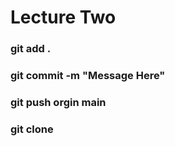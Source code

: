 # Lecture Two

### git add .
### git commit -m "Message Here"
### git push orgin main
### git clone
